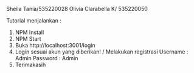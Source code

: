 Sheila Tania/535220028
Olivia Clarabella K/ 535220050

Tutorial menjalankan :

1. NPM Install
2. NPM Start
3. Buka http://localhost:3001/login
4. Login sesuai akun yang diberikan! / Melakukan registrasi
Username : Admin 
Password : Admin
5. Terimakasih

